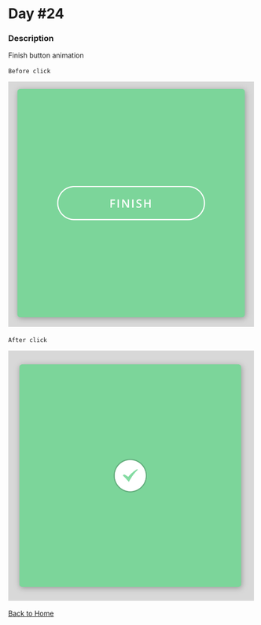 # Day #24

### Description

Finish button animation

`Before click`

<img src='./assets/image-final-1.png' width=500>

`After click`

<img src='./assets/image-final-2.png' width=500>

[Back to Home](..)
